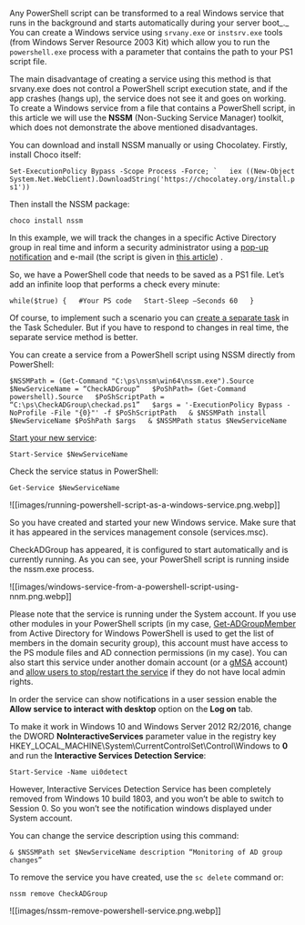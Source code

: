 Any PowerShell script can be transformed to a real Windows service that runs in the background and starts automatically during your server boot_._ You can create a Windows service using `srvany.exe` or `instsrv.exe` tools (from Windows Server Resource 2003 Kit) which allow you to run the `powershell.exe` process with a parameter that contains the path to your PS1 script file.

The main disadvantage of creating a service using this method is that srvany.exe does not control a PowerShell script execution state, and if the app crashes (hangs up), the service does not see it and goes on working. To create a Windows service from a file that contains a PowerShell script, in this article we will use the **NSSM** (Non-Sucking Service Manager) toolkit, which does not demonstrate the above mentioned disadvantages.

You can download and install NSSM manually or using Chocolatey. Firstly, install Choco itself:

``Set-ExecutionPolicy Bypass -Scope Process -Force; `   iex ((New-Object System.Net.WebClient).DownloadString('https://chocolatey.org/install.ps1'))``

Then install the NSSM package:

`choco install nssm`

In this example, we will track the changes in a specific Active Directory group in real time and inform a security administrator using a [pop-up notification](https://woshub.com/popup-notification-powershell/) and e-mail (the script is given in [this article](https://woshub.com/notify-admin-user-added-to-ad-group/)) .

So, we have a PowerShell code that needs to be saved as a PS1 file. Let’s add an infinite loop that performs a check every minute:

`while($true) {   #Your PS code   Start-Sleep –Seconds 60   }`

Of course, to implement such a scenario you can [create a separate task](https://woshub.com/how-to-create-scheduled-task-using-powershell/) in the Task Scheduler. But if you have to respond to changes in real time, the separate service method is better.

You can create a service from a PowerShell script using NSSM directly from PowerShell:

`$NSSMPath = (Get-Command "C:\ps\nssm\win64\nssm.exe").Source   $NewServiceName = “CheckADGroup”   $PoShPath= (Get-Command powershell).Source   $PoShScriptPath = “C:\ps\CheckADGroup\checkad.ps1”   $args = '-ExecutionPolicy Bypass -NoProfile -File "{0}"' -f $PoShScriptPath   & $NSSMPath install $NewServiceName $PoShPath $args   & $NSSMPath status $NewServiceName`

[Start your new service](https://woshub.com/manage-windows-services-powershell/):

`Start-Service $NewServiceName`

Check the service status in PowerShell:

`Get-Service $NewServiceName`

![[images/running-powershell-script-as-a-windows-service.png.webp]]

So you have created and started your new Windows service. Make sure that it has appeared in the services management console (services.msc).

CheckADGroup has appeared, it is configured to start automatically and is currently running. As you can see, your PowerShell script is running inside the nssm.exe process.

![[images/windows-service-from-a-powershell-script-using-nnm.png.webp]]

Please note that the service is running under the System account. If you use other modules in your PowerShell scripts (in my case, [Get-ADGroupMember](https://woshub.com/active-directory-group-management-using-powershell/) from Active Directory for Windows PowerShell is used to get the list of members in the domain security group), this account must have access to the PS module files and AD connection permissions (in my case). You can also start this service under another domain account (or a [gMSA](https://woshub.com/group-managed-service-accounts-in-windows-server-2012/) account) and [allow users to stop/restart the service](https://woshub.com/set-permissions-on-windows-service/) if they do not have local admin rights.

In order the service can show notifications in a user session enable the **Allow service to interact with desktop** option on the **Log on** tab.

To make it work in Windows 10 and Windows Server 2012 R2/2016, change the DWORD **NoInteractiveServices** parameter value in the registry key HKEY\_LOCAL\_MACHINE\\System\\CurrentControlSet\\Control\\Windows to **0** and run the **Interactive Services Detection Service**:

`Start-Service -Name ui0detect`

However, Interactive Services Detection Service has been completely removed from Windows 10 build 1803, and you won’t be able to switch to Session 0. So you won’t see the notification windows displayed under System account.

You can change the service description using this command:

`& $NSSMPath set $NewServiceName description “Monitoring of AD group changes”`

To remove the service you have created, use the `sc delete` command or:

`nssm remove CheckADGroup`

![[images/nssm-remove-powershell-service.png.webp]]